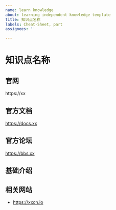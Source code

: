```yaml
---
name: learn knowledge
about: learning independent knowledge template
title: 知识点名称
labels: Cheat-Sheet, part
assignees: ''

---
```


# 知识点名称

## 官网

https://xx

## 官方文档

https://docs.xx

## 官方论坛

https://bbs.xx

## 基础介绍



## 相关网站

- https://xxcn.io
